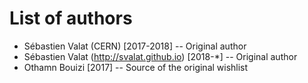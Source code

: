 List of authors
===============

 * Sébastien Valat (CERN) [2017-2018] -- Original author
 * Sébastien Valat (http://svalat.github.io) [2018-*] -- Original author
 * Othamn Bouizi [2017] -- Source of the original wishlist

